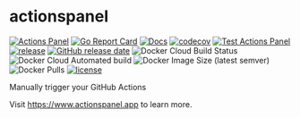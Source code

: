 # actionspanel
[![Actions Panel](https://img.shields.io/badge/actionspanel-enabled-brightgreen)](https://www.actionspanel.app/app/phunki/actionspanel)
[![Go Report Card](https://goreportcard.com/badge/github.com/phunki/actionspanel)](https://goreportcard.com/report/github.com/phunki/actionspanel)
[![Docs](https://godoc.org/github.com/phunki/actionspanel?status.svg)](https://pkg.go.dev/github.com/phunki/actionspanel?tab=doc)
[![codecov](https://codecov.io/gh/phunki/actionspanel/branch/master/graph/badge.svg)](https://codecov.io/gh/phunki/actionspanel)
[![Test Actions Panel](https://github.com/phunki/actionspanel/workflows/Test%20Actions%20Panel/badge.svg)](https://github.com/phunki/actionspanel/actions?query=workflow%3A%22Release+Actions+Panel%22)
[![release](https://img.shields.io/github/release/phunki/actionspanel.svg)](https://github.com/phunki/actionspanel/releases/latest)
[![GitHub release date](https://img.shields.io/github/release-date/phunki/actionspanel.svg)](https://github.com/phunki/actionspanel/releases)
![Docker Cloud Build Status](https://img.shields.io/docker/cloud/build/phunki/actionspanel)
![Docker Cloud Automated build](https://img.shields.io/docker/cloud/automated/phunki/actionspanel)
![Docker Image Size (latest semver)](https://img.shields.io/docker/image-size/phunki/actionspanel?sort=semver)
![Docker Pulls](https://img.shields.io/docker/pulls/phunki/actionspanel)
[![license](https://img.shields.io/github/license/phunki/actionspanel.svg)](https://github.com/phunki/actionspanel/blob/master/LICENSE)

Manually trigger your GitHub Actions

Visit https://www.actionspanel.app to learn more.
